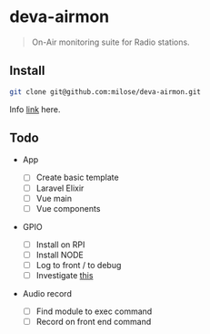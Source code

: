 # deva-airmon

> On-Air monitoring suite for Radio stations.

## Install

```bash
git clone git@github.com:milose/deva-airmon.git
```

Info [link](http://example.com) here.

## Todo

- App

  - [ ] Create basic template
  - [ ] Laravel Elixir
  - [ ] Vue main
  - [ ] Vue components

- GPIO

  - [ ] Install on RPI
  - [ ] Install NODE
  - [ ] Log to front / to debug
  - [ ] Investigate [this](http://elinux.org/RPi_Tutorial_EGHS%3aGPIO_Protection_Circuits)

- Audio record
  - [ ] Find module to exec command
  - [ ] Record on front end command
